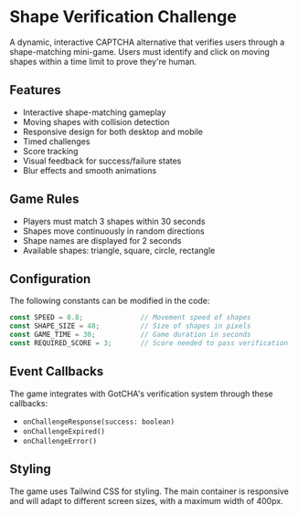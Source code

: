 # Shape Verification Challenge

A dynamic, interactive CAPTCHA alternative that verifies users through a shape-matching mini-game. Users must identify and click on moving shapes within a time limit to prove they're human.

## Features

- Interactive shape-matching gameplay
- Moving shapes with collision detection
- Responsive design for both desktop and mobile
- Timed challenges
- Score tracking
- Visual feedback for success/failure states
- Blur effects and smooth animations

## Game Rules

- Players must match 3 shapes within 30 seconds
- Shapes move continuously in random directions
- Shape names are displayed for 2 seconds
- Available shapes: triangle, square, circle, rectangle

## Configuration

The following constants can be modified in the code:

```typescript
const SPEED = 0.8;              // Movement speed of shapes
const SHAPE_SIZE = 48;          // Size of shapes in pixels
const GAME_TIME = 30;           // Game duration in seconds
const REQUIRED_SCORE = 3;       // Score needed to pass verification
```

## Event Callbacks

The game integrates with GotCHA's verification system through these callbacks:
- `onChallengeResponse(success: boolean)`
- `onChallengeExpired()`
- `onChallengeError()`

## Styling

The game uses Tailwind CSS for styling. The main container is responsive and will adapt to different screen sizes, with a maximum width of 400px.
